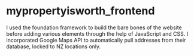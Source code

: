 # mypropertyisworth_frontend

I used the foundation framework to build the bare bones of the website before adding various elements through the help of JavaScript and CSS.
I incorporated Google Maps API to automatically pull addresses from their database, locked to NZ locations only.
